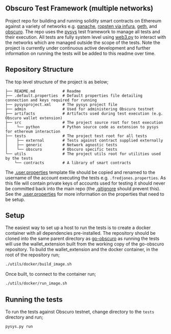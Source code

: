 Obscuro Test Framework (multiple networks)
------------------------------------------
Project repo for building and running solidity smart contracts on Ethereum against a variety of networks e.g. 
[ganache](https://trufflesuite.com/ganache/), [ropsten via infura](https://infura.io/), 
[geth](https://geth.ethereum.org/docs/getting-started), and  [obscuro](https://obscu.ro/). The repo uses the 
[pysys](https://pysys-test.github.io/pysys-test/) test framework to manage all tests and their execution. All tests are 
fully system level using [web3.py](https://web3py.readthedocs.io/en/stable/) to interact with the networks which are 
managed outside the scope of the tests. Note the project is currently under continuous active development and further 
information on running the tests will be added to this readme over time. 


Repository Structure
--------------------
The top level structure of the project is as below;

```
├── README.md            # Readme 
├── .default.properties  # Default properties file detailing connection and keys required for running 
├── pysysproject.xml     # The pysys project file
├── admin                # Used for administering Obscuro testnet 
├── artifacts            # Artifacts used during test execution (e.g. Obscuro wallet extension)
├── src                  # The project source root for test execution 
│    └── python          # Python source code as extension to pysys for ethereum interaction
├── tests                # The project test root for all tests
│    ├── external        # Tests against contract supplied externally 
│    ├── generic         # Network agnostic tests 
│    └── obscuro         # Obscuro specific tests 
└── utils                # The project utils root for utilities used by the tests
    └── contracts        # A library of smart contracts 
```

The [.user.properties](./.user.properties) template file should be copied and renamed to the username of the account 
executing the tests e.g. `.fredjones.properties`. As this file will contain private keys of accounts used for testing 
it should never be committed back into the main repo (the [.gitignore](./.gitignore) should prevent this). See the
[.user.properties](./.user.properties) for more information on the properties that need to be setup. 


Setup
-----
The easiest way to set up a host to run the tests is to create a docker container with all dependencies pre-installed. 
The repository should be cloned into the same parent directory as [go-obscuro](https://github.com/obscuronet/go-obscuro)
as running the tests will use the wallet_extension built from the working copy of the go-obscuro repository. To build 
the wallet_extension and the docker container, in the root of the repository run;

```bash
./utils/docker/build_image.sh
```

Once built, to connect to the container run;

```bash
./utils/docker/run_image.sh
```


Running the tests
-----------------
To run the tests against Obscuro testnet, change directory to the `tests` directory and run;

```bash
pysys.py run 
```













